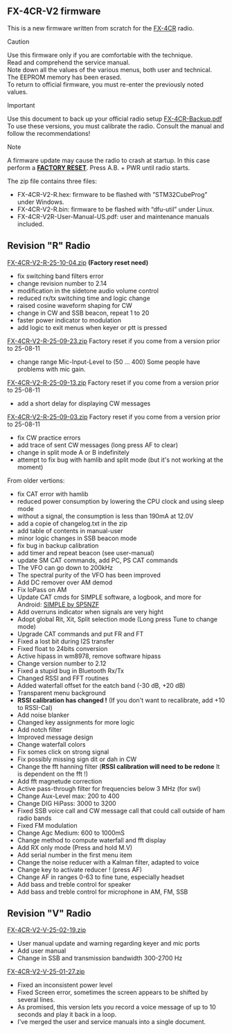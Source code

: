 ## FX-4CR-V2 firmware
This is a new firmware written from scratch for the [FX-4CR](https://bg2fx.com) radio.<br>

>[!CAUTION]
Use this firmware only if you are comfortable with the technique.<br>
Read and comprehend the service manual.<br>
Note down all the values of the various menus, both user and technical.<br>
The EEPROM memory has been erased.<br>
To return to official firmware, you must re-enter the previously noted values.

>[!IMPORTANT]
Use this document to back up your official radio setup
[FX-4CR-Backup.pdf](https://github.com/user-attachments/files/19410636/FX-4CR-Backup.pdf)
<br>To use these versions, you must calibrate the radio. Consult the manual and follow the recommendations!

>[!NOTE]
A firmware update may cause the radio to crash at startup.
In this case perform a <ins><b>FACTORY RESET</b></ins>. Press A.B. + PWR until radio starts.

The zip file contains three files:
- FX-4CR-V2-R.hex: firmware to be flashed with ”STM32CubeProg” under Windows.
- FX-4CR-V2-R.bin: firmware to be flashed with “dfu-util” under Linux.
- FX-4CR-V2R-User-Manual-US.pdf: user and maintenance manuals included.

## Revision "R" Radio
[FX-4CR-V2-R-25-10-04.zip](https://github.com/user-attachments/files/22696031/FX-4CR-V2-R-25-10-04.zip) **(Factory reset need)**
- fix switching band filters error
- change revision number to 2.14
- modification in the sidetone audio volume control
- reduced rx/tx switching time and logic change
- raised cosine waveform shaping for CW
- change in CW and SSB beacon, repeat 1 to 20
- faster power indicator to modulation
- add logic to exit menus when keyer or ptt is pressed

[FX-4CR-V2-R-25-09-23.zip](https://github.com/user-attachments/files/22500009/FX-4CR-V2-R-25-09-23.zip) Factory reset if you come from a version prior to 25-08-11
- change range Mic-Input-Level to (50 ... 400) Some people have problems with mic gain.

[FX-4CR-V2-R-25-09-13.zip](https://github.com/user-attachments/files/22311808/FX-4CR-V2-R-25-09-13.zip) Factory reset if you come from a version prior to 25-08-11
- add a short delay for displaying CW messages

[FX-4CR-V2-R-25-09-03.zip](https://github.com/user-attachments/files/22123386/FX-4CR-V2-R-25-09-03.zip) Factory reset if you come from a version prior to 25-08-11
- fix CW practice errors
- add trace of sent CW messages (long press AF to clear)
- change in split mode A or B indefinitely
- attempt to fix bug with hamlib and split mode (but it's not working at the moment)

From older vertions:
- fix CAT error with hamlib
- reduced power consumption by lowering the CPU clock and using sleep mode
- without a signal, the consumption is less than 190mA at 12.0V
- add a copie of changelog.txt in the zip
- add table of contents in manual-user
- minor logic changes in SSB beacon mode
- fix bug in backup calibration
- add timer and repeat beacon (see user-manual)
- update SM CAT commands, add PC, PS CAT commands
- The VFO can go down to 200kHz
- The spectral purity of the VFO has been improved
- Add DC remover over AM demod
- Fix loPass on AM
- Update CAT cmds for SIMPLE software, a logbook, and more for Android: [SIMPLE by SP5NZF](https://sites.google.com/view/9h48sqc6ygs8c3kx9pg2/home)
- Add overruns indicator when signals are very hight
- Adopt global Rit, Xit, Split selection mode (Long press Tune to change mode)
- Upgrade CAT commands and put FR and FT
- Fixed a lost bit during I2S transfer
- Fixed float to 24bits conversion
- Active hipass in wm8978, remove software hipass
- Change version number to 2.12
- Fixed a stupid bug in Bluetooth Rx/Tx
- Changed RSSI and FFT routines
- Added waterfall offset for the eatch band (-30 dB, +20 dB)
- Transparent menu background
- <b>RSSI calibration has changed !</b> (If you don't want to recalibrate, add +10 to RSSI-Cal)
- Add noise blanker
- Changed key assignments for more logic
- Add notch filter
- Improved message design
- Change waterfall colors
- Fix somes click on strong signal
- Fix possibly missing sign dit or dah in CW
- Change the fft hanning filter (<b>RSSI calibration will need to be redone</b> It is dependent on the fft !)
- Add fft magnetude correction
- Active pass-through filter for frequencies below 3 MHz (for swl)
- Change Aux-Level max: 200 to 400
- Change DIG HiPass: 3000 to 3200
- Fixed SSB voice call and CW message call that could call outside of ham radio bands
- Fixed FM modulation
- Change Agc Medium: 600 to 1000mS
- Change method to compute waterfall and fft display
- Add RX only mode (Press and hold M.V)
- Add serial number in the first menu item
- Change the noise reducer with a Kalman filter, adapted to voice
- Change key to activate reducer ! (press AF)
- Change AF in ranges 0-63 to fine tune, especially headset
- Add bass and treble control for speaker
- Add bass and treble control for microphone in AM, FM, SSB


## Revision "V" Radio
[FX-4CR-V2-V-25-02-19.zip](https://github.com/user-attachments/files/19410620/FX-4CR-V2-V-25-02-19.zip)
+ User manual update and warning regarding keyer and mic ports
+ Add user manual
+ Change in SSB and transmission bandwidth 300-2700 Hz

[FX-4CR-V2-V-25-01-27.zip](https://github.com/user-attachments/files/19410621/FX-4CR-V2-V-25-01-27.zip)
- Fixed an inconsistent power level
- Fixed Screen error, sometimes the screen appears to be shifted by several lines.
- As promised, this version lets you record a voice message of up to 10 seconds and play it back in a loop.
- I've merged the user and service manuals into a single document.
